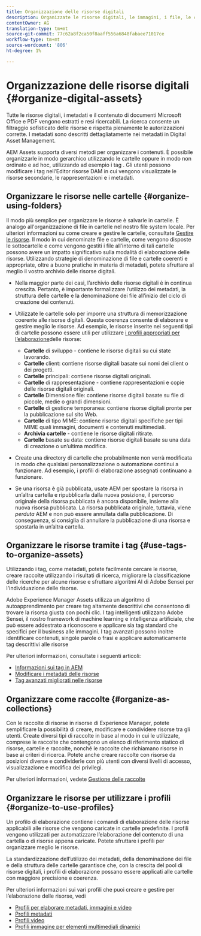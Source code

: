```yaml
---
title: Organizzazione delle risorse digitali
description: Organizzate le risorse digitali, le immagini, i file, le cartelle e così via utilizzando  Experience Manager.
contentOwner: AG
translation-type: tm+mt
source-git-commit: 77c62a8f2ca50f8aaff556a6848fabaee71017ce
workflow-type: tm+mt
source-wordcount: '806'
ht-degree: 1%

---
```



# Organizzazione delle risorse digitali {#organize-digital-assets}

Tutte le risorse digitali, i metadati e il contenuto di documenti Microsoft Office e PDF vengono estratti e resi ricercabili. La ricerca consente un filtraggio sofisticato delle risorse e rispetta pienamente le autorizzazioni corrette. I metadati sono descritti dettagliatamente nei metadati in Digital Asset Management.

 AEM Assets supporta diversi metodi per organizzare i contenuti. È possibile organizzarle in modo gerarchico utilizzando le cartelle oppure in modo non ordinato e ad hoc, utilizzando ad esempio i tag . Gli utenti possono modificare i tag nell’Editor risorse DAM in cui vengono visualizzate le risorse secondarie, le rappresentazioni e i metadati.

## Organizzare le risorse nelle cartelle {#organize-using-folders}

Il modo più semplice per organizzare le risorse è salvarle in cartelle. È analogo all&#39;organizzazione di file in cartelle nel nostro file system locale. Per ulteriori informazioni su come creare e gestire le cartelle, consultate [Gestire le risorse](managing-assets-touch-ui.md). Il modo in cui denominate file e cartelle, come vengono disposte le sottocartelle e come vengono gestiti i file all’interno di tali cartelle possono avere un impatto significativo sulla modalità di elaborazione delle risorse. Utilizzando strategie di denominazione di file e cartelle coerenti e appropriate, oltre a buone pratiche in materia di metadati, potete sfruttare al meglio il vostro archivio delle risorse digitali.

* Nella maggior parte dei casi, l’archivio delle risorse digitali è in continua crescita. Pertanto, è importante formalizzare l’utilizzo dei metadati, la struttura delle cartelle e la denominazione dei file all’inizio del ciclo di creazione dei contenuti.
* Utilizzate le cartelle solo per imporre una struttura di memorizzazione coerente alle risorse digitali. Questa coerenza consente di elaborare e gestire meglio le risorse. Ad esempio, le risorse inserite nei seguenti tipi di cartelle possono essere utili per utilizzare [i profili appropriati per l’elaborazione](processing-profiles.md)delle risorse:

   * **Cartelle** di sviluppo - contiene le risorse digitali su cui state lavorando.
   * **Cartelle** client: contiene risorse digitali basate sui nomi dei client o dei progetti.
   * **Cartelle** principali: contiene risorse digitali originali.
   * **Cartelle** di rappresentazione - contiene rappresentazioni e copie delle risorse digitali originali.
   * **Cartelle** Dimensione file: contiene risorse digitali basate su file di piccole, medie o grandi dimensioni.
   * **Cartelle** di gestione temporanea: contiene risorse digitali pronte per la pubblicazione sul sito Web.
   * **Cartelle** di tipo MIME: contiene risorse digitali specifiche per tipi MIME quali immagini, documenti e contenuti multimediali.
   * **Archivia cartelle** - contiene le risorse digitali ritirate.
   * **Cartelle** basate su data: contiene risorse digitali basate su una data di creazione o un’ultima modifica.

* Create una directory di cartelle che probabilmente non verrà modificata in modo che qualsiasi personalizzazione o automazione continui a funzionare. Ad esempio, i profili di elaborazione assegnati continuano a funzionare.
* Se una risorsa è già pubblicata, usate AEM per spostare la risorsa in un’altra cartella e ripubblicarla dalla nuova posizione, il percorso originale della risorsa pubblicata è ancora disponibile, insieme alla nuova risorsa pubblicata. La risorsa pubblicata originale, tuttavia, viene *perduta* AEM e non può essere annullata dalla pubblicazione. Di conseguenza, si consiglia di annullare la pubblicazione di una risorsa e spostarla in un’altra cartella.

## Organizzare le risorse tramite i tag {#use-tags-to-organize-assets}

Utilizzando i tag, come metadati, potete facilmente cercare le risorse, creare raccolte utilizzando i risultati di ricerca, migliorare la classificazione delle ricerche per alcune risorse e sfruttare  algoritmi AI di Adobe Sensei per l&#39;individuazione delle risorse.

Adobe Experience Manager Assets utilizza un algoritmo di autoapprendimento per creare tag altamente descrittivi che consentono di trovare la risorsa giusta con pochi clic. I tag intelligenti utilizzano  Adobe Sensei, il nostro framework di machine learning e intelligenza artificiale, che può essere addestrato a riconoscere e applicare sia tag standard che specifici per il business alle immagini. I tag avanzati possono inoltre identificare contenuti, singole parole o frasi e applicare automaticamente tag descrittivi alle risorse

Per ulteriori informazioni, consultate i seguenti articoli:

* [Informazioni sui tag in AEM](/help/sites-authoring/tags.md)
* [Modificare i metadati delle risorse](meta-edit.md)
* [Tag avanzati migliorati nelle risorse](enhanced-smart-tags.md)

## Organizzare come raccolte {#organize-as-collections}

Con le raccolte di risorse in  risorse di Experience Manager, potete semplificare la possibilità di creare, modificare e condividere risorse tra gli utenti. Create diversi tipi di raccolte in base al modo in cui le utilizzate, comprese le raccolte che contengono un elenco di riferimento statico di risorse, cartelle e raccolte, nonché le raccolte che richiamano risorse in base ai criteri di ricerca.  Potete anche creare raccolte con risorse da posizioni diverse e condividerle con più utenti con diversi livelli di accesso, visualizzazione e modifica dei privilegi.

Per ulteriori informazioni, vedete [Gestione delle raccolte](managing-collections-touch-ui.md)

<!-- TBD items: add screenshots where applicable
Any hints/recommendations of when to use what method of organizing? Some examples of how organizing helps towards a better taxonomy and improved content velocity.
Add back links to blog posts by marketing?
-->

## Organizzare le risorse per utilizzare i profili {#organize-to-use-profiles}

Un profilo di elaborazione contiene i comandi di elaborazione delle risorse applicabili alle risorse che vengono caricate in cartelle predefinite. I profili vengono utilizzati per automatizzare l’elaborazione del contenuto di una cartella o di risorse appena caricate. Potete sfruttare i profili per organizzare meglio le risorse.

La standardizzazione dell’utilizzo dei metadati, della denominazione dei file e della struttura delle cartelle garantisce che, con la crescita del pool di risorse digitali, i profili di elaborazione possano essere applicati alle cartelle con maggiore precisione e coerenza.

Per ulteriori informazioni sui vari profili che puoi creare e gestire per l’elaborazione delle risorse, vedi

* [Profili per elaborare metadati, immagini e video](processing-profiles.md)
* [Profili metadati](metadata-profiles.md)
* [Profili video](video-profiles.md)
* [Profili immagine per elementi multimediali dinamici](image-profiles.md)
